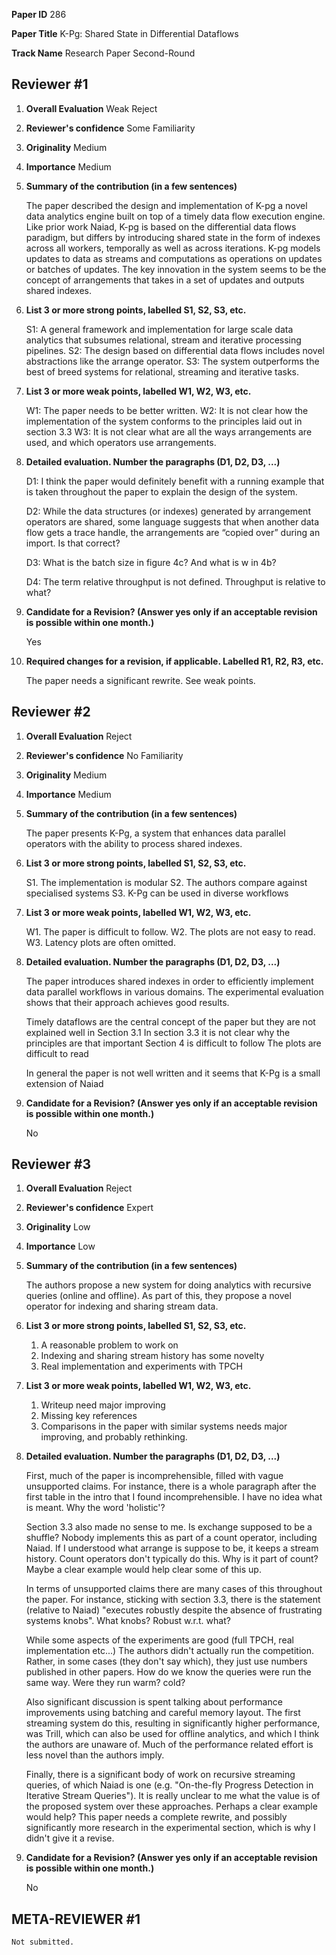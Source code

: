 **Paper ID** 286

**Paper Title** K-Pg: Shared State in Differential Dataflows

**Track Name** Research Paper Second-Round

## Reviewer #1

1. **Overall Evaluation** Weak Reject
2. **Reviewer's confidence** Some Familiarity
3. **Originality** Medium
4. **Importance** Medium
5. **Summary of the contribution (in a few sentences)**

    The paper described the design and implementation of K-pg a novel data analytics engine built on top of a timely data flow execution engine. Like prior work Naiad, K-pg is based on the differential data flows paradigm, but differs by introducing shared state in the form of indexes across all workers, temporally as well as across iterations. K-pg models updates to data as streams and computations as operations on updates or batches of updates. The key innovation in the system seems to be the concept of arrangements that takes in a set of updates and outputs shared indexes.

6. **List 3 or more strong points, labelled S1, S2, S3, etc.**

    S1: A general framework and implementation for large scale data analytics that subsumes relational, stream and iterative processing pipelines.
    S2: The design based on differential data flows includes novel abstractions like the arrange operator.
    S3: The system outperforms the best of breed systems for relational, streaming and iterative tasks.

7. **List 3 or more weak points, labelled W1, W2, W3, etc.**

    W1: The paper needs to be better written.
    W2: It is not clear how the implementation of the system conforms to the principles laid out in section 3.3
    W3: It is not clear what are all the ways arrangements are used, and which operators use arrangements.

8. **Detailed evaluation. Number the paragraphs (D1, D2, D3, ...)**

    D1: I think the paper would definitely benefit with a running example that is taken throughout the paper to explain the design of the system.

    D2: While the data structures (or indexes) generated by arrangement operators are shared, some language suggests that when another data flow gets a trace handle, the arrangements are “copied over” during an import. Is that correct?

    D3: What is the batch size in figure 4c? And what is w in 4b?

    D4: The term relative throughput is not defined. Throughput is relative to what?

9. **Candidate for a Revision? (Answer yes only if an acceptable revision is possible within one month.)**

    Yes

10. **Required changes for a revision, if applicable. Labelled R1, R2, R3, etc.**

    The paper needs a significant rewrite. See weak points.

## Reviewer #2

1. **Overall Evaluation** Reject
2. **Reviewer's confidence** No Familiarity
3. **Originality** Medium
4. **Importance** Medium
5. **Summary of the contribution (in a few sentences)**

    The paper presents K-Pg, a system that enhances data parallel operators with the ability to process shared indexes.

6. **List 3 or more strong points, labelled S1, S2, S3, etc.**

    S1. The implementation is modular
    S2. The authors compare against specialised systems
    S3. K-Pg can be used in diverse workflows

7. **List 3 or more weak points, labelled W1, W2, W3, etc.**

    W1. The paper is difficult to follow.
    W2. The plots are not easy to read.
    W3. Latency plots are often omitted.

8. **Detailed evaluation. Number the paragraphs (D1, D2, D3, ...)**

    The paper introduces shared indexes in order to efficiently implement data parallel workflows in various domains. The experimental evaluation shows that their approach achieves good results.

    Timely dataflows are the central concept of the paper but they are not explained well in Section 3.1
    In section 3.3 it is not clear why the principles are that important
    Section 4 is difficult to follow
    The plots are difficult to read

    In general the paper is not well written and it seems that K-Pg is a small extension of Naiad

9. **Candidate for a Revision? (Answer yes only if an acceptable revision is possible within one month.)**

    No

## Reviewer #3

1. **Overall Evaluation** Reject
2. **Reviewer's confidence** Expert
3. **Originality** Low
4. **Importance** Low
5. **Summary of the contribution (in a few sentences)**

    The authors propose a new system for doing analytics with recursive queries (online and offline). As part of this, they propose a novel operator for indexing and sharing stream data.

6. **List 3 or more strong points, labelled S1, S2, S3, etc.**

    1) A reasonable problem to work on
    2) Indexing and sharing stream history has some novelty
    3) Real implementation and experiments with TPCH

7. **List 3 or more weak points, labelled W1, W2, W3, etc.**

    1) Writeup need major improving
    2) Missing key references
    3) Comparisons in the paper with similar systems needs major improving, and probably rethinking.

8. **Detailed evaluation. Number the paragraphs (D1, D2, D3, ...)**

    First, much of the paper is incomprehensible, filled with vague unsupported claims. For instance, there is a whole paragraph after the first table in the intro that I found incomprehensible. I have no idea what is meant. Why the word 'holistic'?

    Section 3.3 also made no sense to me. Is exchange supposed to be a shuffle? Nobody implements this as part of a count operator, including Naiad. If I understood what arrange is suppose to be, it keeps a stream history. Count operators don't typically do this. Why is it part of count? Maybe a clear example would help clear some of this up.

    In terms of unsupported claims there are many cases of this throughout the paper. For instance, sticking with section 3.3, there is the statement (relative to Naiad) "executes robustly despite the absence of frustrating systems knobs". What knobs? Robust w.r.t. what?

    While some aspects of the experiments are good (full TPCH, real implementation etc...) The authors didn't actually run the competition. Rather, in some cases (they don't say which), they just use numbers published in other papers. How do we know the queries were run the same way. Were they run warm? cold?

    Also significant discussion is spent talking about performance improvements using batching and careful memory layout. The first streaming system do this, resulting in significantly higher performance, was Trill, which can also be used for offline analytics, and which I think the authors are unaware of. Much of the performance related effort is less novel than the authors imply.

    Finally, there is a significant body of work on recursive streaming queries, of which Naiad is one (e.g. "On-the-fly Progress Detection in Iterative Stream Queries"). It is really unclear to me what the value is of the proposed system over these approaches. Perhaps a clear example would help? This paper needs a complete rewrite, and possibly significantly more research in the experimental section, which is why I didn't give it a revise.

9. **Candidate for a Revision? (Answer yes only if an acceptable revision is possible within one month.)**

    No

## META-REVIEWER #1

    Not submitted.
